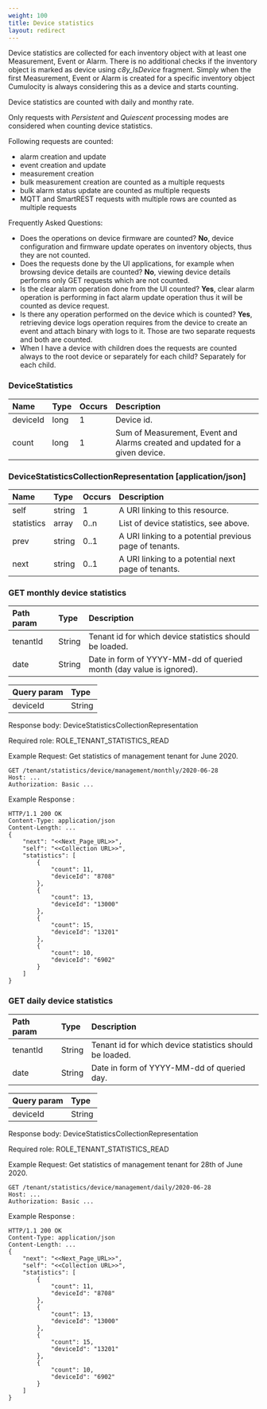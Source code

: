 ```yaml
---
weight: 100
title: Device statistics
layout: redirect
---
```


Device statistics are collected for each inventory object with at least one Measurement, Event or Alarm. There is no additional checks if the inventory object is marked as device using *c8y_IsDevice* fragment. Simply when the first Measurement, Event or Alarm is created for a specific inventory object Cumulocity is always considering this as a device and starts counting.

Device statistics are counted with daily and monthy rate. 

Only requests with *Persistent* and *Quiescent* processing modes are considered when counting device statistics.

Following requests are counted:

* alarm creation and update
* event creation and update
* measurement creation
* bulk measurement creation are counted as a multiple requests
* bulk alarm status update are counted as multiple requests
* MQTT and SmartREST requests with multiple rows are counted as multiple requests

Frequently Asked Questions:

* Does the operations on device firmware are counted?
**No**, device configuration and firmware update operates on inventory objects, thus they are not counted.
* Does the requests done by the UI applications, for example when browsing device details are counted?
**No**, viewing device details performs only GET requests which are not counted.
* Is the clear alarm operation done from the UI counted?
**Yes**, clear alarm operation is performing in fact alarm update operation thus it will be counted as device request.
* Is there any operation performed on the device which is counted?
**Yes**, retrieving device logs operation requires from the device to create an event and attach binary with logs to it. Those are two separate requests and both are counted.
* When I have a device with children does the requests are counted always to the root device or separately for each child? Separately for each child. 
 

### DeviceStatistics

|Name|Type|Occurs|Description|
|:---|:---|:-----|:----------|
|deviceId|long|1|Device id.|
|count|long|1|Sum of Measurement, Event and Alarms created and updated for a given device.|

### DeviceStatisticsCollectionRepresentation [application/json]

|Name|Type|Occurs|Description|
|:---|:---|:-----|:----------|
|self|string|1|A URI linking to this resource.|
|statistics|array|0..n|List of device statistics, see above.|
|prev|string|0..1|A URI linking to a potential previous page of tenants.|
|next|string|0..1|A URI linking to a potential next page of tenants.|

### GET monthly device statistics

|      Path param        |  Type  | Description |
|:-----------------------|:-------|:------------|
| tenantId               | String | Tenant id for which device statistics should be loaded. |
| date                   | String | Date in form of YYYY-MM-dd of queried month (day value is ignored). |

|      Query param       |  Type  |
|:-----------------------|:-------|
| deviceId               | String |

Response body: DeviceStatisticsCollectionRepresentation

Required role: ROLE\_TENANT\_STATISTICS\_READ

Example Request: Get statistics of management tenant for June 2020.

    GET /tenant/statistics/device/management/monthly/2020-06-28
    Host: ...
    Authorization: Basic ...

Example Response :

    HTTP/1.1 200 OK
    Content-Type: application/json
    Content-Length: ...
    {
        "next": "<<Next_Page_URL>>",
        "self": "<<Collection URL>>",
        "statistics": [
            {
                "count": 11,
                "deviceId": "8708"
            },
            {
                "count": 13,
                "deviceId": "13000"
            },
            {
                "count": 15,
                "deviceId": "13201"
            },
            {
                "count": 10,
                "deviceId": "6902"
            }
        ]
    }
    
### GET daily device statistics

|      Path param        |  Type  | Description |
|:-----------------------|:-------|:------------|
| tenantId               | String | Tenant id for which device statistics should be loaded. |
| date                   | String | Date in form of YYYY-MM-dd of queried day. |

|      Query param       |  Type  |
|:-----------------------|:-------|
| deviceId               | String |

Response body: DeviceStatisticsCollectionRepresentation

Required role: ROLE\_TENANT\_STATISTICS\_READ

Example Request: Get statistics of management tenant for 28th of June 2020.
    
    GET /tenant/statistics/device/management/daily/2020-06-28
    Host: ...
    Authorization: Basic ...

Example Response :

    HTTP/1.1 200 OK
    Content-Type: application/json
    Content-Length: ...
    {
        "next": "<<Next_Page_URL>>",
        "self": "<<Collection URL>>",
        "statistics": [
            {
                "count": 11,
                "deviceId": "8708"
            },
            {
                "count": 13,
                "deviceId": "13000"
            },
            {
                "count": 15,
                "deviceId": "13201"
            },
            {
                "count": 10,
                "deviceId": "6902"
            }
        ]
    }
